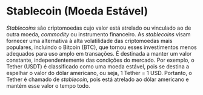 # Stablecoin (Moeda Estável)

_Stablecoins_ são criptomoedas cujo valor está atrelado ou vinculado ao de outra moeda, _commodity_ ou instrumento financeiro. As _stablecoins_ visam fornecer uma alternativa à alta volatilidade das criptomoedas mais populares, incluindo o Bitcoin (BTC), que tornou esses investimentos menos adequados para uso amplo em transações. É destinada a manter um valor constante, independentemente das condições do mercado. Por exemplo, o Tether (USDT) é classificado como uma moeda estável, pois se destina a espelhar o valor do dólar americano, ou seja, 1 Tether = 1 USD. Portanto, o Tether é chamado de _stablecoin_, pois está atrelado ao dólar americano e mantém esse valor o tempo todo.